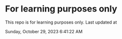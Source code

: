 # For learning purposes only
This repo is for learning purposes only.
Last updated at

Sunday, October 29, 2023 6:41:22 AM

